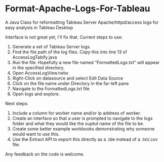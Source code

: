 # Format-Apache-Logs-For-Tableau
A Java Class for reformatting Tableau Server Apache/httpd/access logs for easy analysis in Tableau Desktop

Interface is not great yet, I'll fix that. Current steps to use:

1.	Generate a set of Tableau Server logs.
2.	Find the file path of the log files. Copy this into line 13 of AccessLogTabify.java
3.	Run the file. Hopefully a new file named “FormattedLogs.txt” will appear in the specified directory.
4.	Open AccessLogView.twbx
5.	Right-Click on datasource and select Edit Data Source
6.	Click on the file name under Directory in the far-left pane
7.	Navigate to the FormattedLogs.txt file
8.	Open logs and explore.

Next steps:

1.	Include a column for worker name and/or ip address of worker.
2.	Create an interface so that a user is prompted to navigate to the logs folder and what they would like the ouptut name of the file to be.
3.	Create some better example workbooks demonstrating why someone would want to use this.
4.	Use the Extract API to export this directly as a .tde instead of a .txt/.csv file.

Any feedback on the code is welcome.
